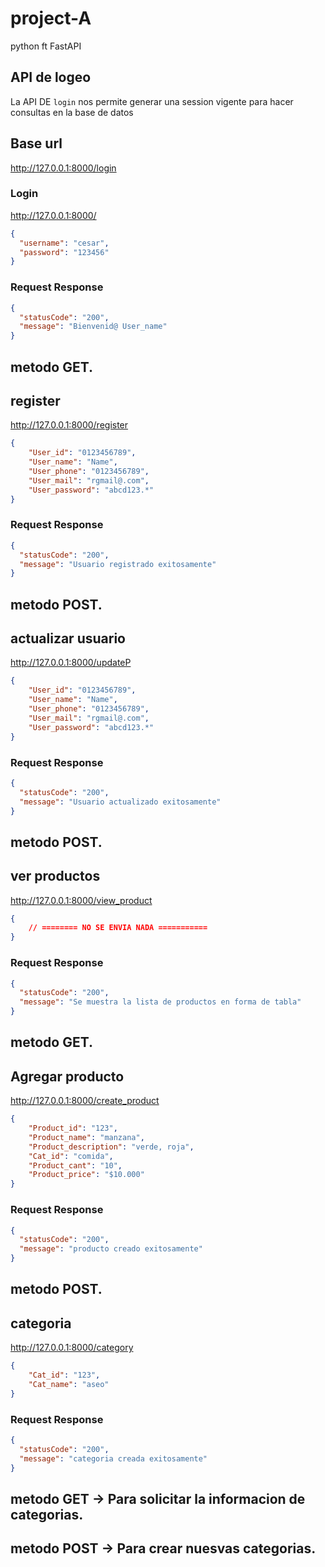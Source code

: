 # project-A
python ft FastAPI


## API de logeo 

La API DE `login` nos permite generar una session vigente para hacer consultas en la base de datos

## Base url
http://127.0.0.1:8000/login



### Login

http://127.0.0.1:8000/


```json
{
  "username": "cesar",
  "password": "123456"
}
```
### Request Response
```json
{
  "statusCode": "200",
  "message": "Bienvenid@ User_name"
}
```
## metodo GET.



## register

http://127.0.0.1:8000/register

```json
{
    "User_id": "0123456789",
    "User_name": "Name",
    "User_phone": "0123456789",
    "User_mail": "rgmail@.com",
    "User_password": "abcd123.*"
}
```
### Request Response
```json
{
  "statusCode": "200",
  "message": "Usuario registrado exitosamente"
}
```
## metodo POST.



## actualizar usuario

http://127.0.0.1:8000/updateP

```json
{
    "User_id": "0123456789",
    "User_name": "Name",
    "User_phone": "0123456789",
    "User_mail": "rgmail@.com",
    "User_password": "abcd123.*"
}
```
### Request Response
```json
{
  "statusCode": "200",
  "message": "Usuario actualizado exitosamente"
}
```
## metodo POST.



## ver productos

http://127.0.0.1:8000/view_product

```json
{
    // ======== NO SE ENVIA NADA =========== 
}
```
### Request Response
```json
{
  "statusCode": "200",
  "message": "Se muestra la lista de productos en forma de tabla"
}
```
## metodo GET.



## Agregar producto

http://127.0.0.1:8000/create_product

```json
{
    "Product_id": "123",
    "Product_name": "manzana",
    "Product_description": "verde, roja",
    "Cat_id": "comida",
    "Product_cant": "10",
    "Product_price": "$10.000" 
}
```
### Request Response
```json
{
  "statusCode": "200",
  "message": "producto creado exitosamente"
}
```
## metodo POST.



## categoria

http://127.0.0.1:8000/category

```json
{
    "Cat_id": "123",
    "Cat_name": "aseo"
}
```
### Request Response
```json
{
  "statusCode": "200",
  "message": "categoria creada exitosamente"
}
```
## metodo GET -> Para solicitar la informacion de categorias.
## metodo POST -> Para crear nuesvas categorias.
